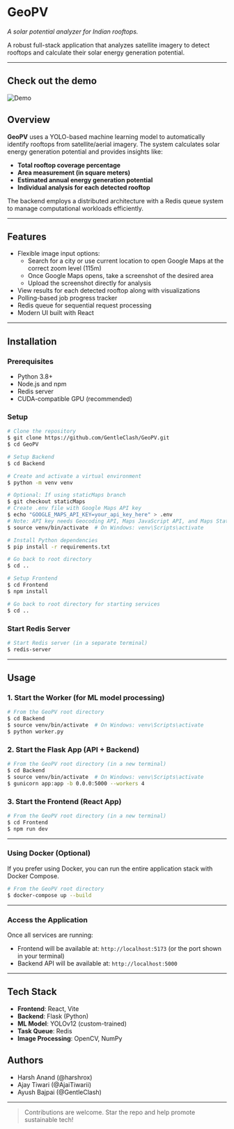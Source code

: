 # GeoPV
_A solar potential analyzer for Indian rooftops._

A robust full-stack application that analyzes satellite imagery to detect rooftops and calculate their solar energy generation potential.

---

## Check out the demo
![Demo](Frontend/src/assets/Demo.gif)

## Overview

**GeoPV** uses a YOLO-based machine learning model to automatically identify rooftops from satellite/aerial imagery. The system calculates solar energy generation potential and provides insights like:

- **Total rooftop coverage percentage**
- **Area measurement (in square meters)**
- **Estimated annual energy generation potential**
- **Individual analysis for each detected rooftop**

The backend employs a distributed architecture with a Redis queue system to manage computational workloads efficiently.

---

## Features

- Flexible image input options:
  - Search for a city or use current location to open Google Maps at the correct zoom level (115m)
  - Once Google Maps opens, take a screenshot of the desired area
  - Upload the screenshot directly for analysis
- View results for each detected rooftop along with visualizations
- Polling-based job progress tracker
- Redis queue for sequential request processing
- Modern UI built with React

---

## Installation

### Prerequisites

- Python 3.8+
- Node.js and npm
- Redis server
- CUDA-compatible GPU (recommended)

### Setup

```bash
# Clone the repository
$ git clone https://github.com/GentleClash/GeoPV.git
$ cd GeoPV

# Setup Backend
$ cd Backend

# Create and activate a virtual environment
$ python -m venv venv

# Optional: If using staticMaps branch
$ git checkout staticMaps
# Create .env file with Google Maps API key
$ echo "GOOGLE_MAPS_API_KEY=your_api_key_here" > .env
# Note: API key needs Geocoding API, Maps JavaScript API, and Maps Static API enabled
$ source venv/bin/activate  # On Windows: venv\Scripts\activate

# Install Python dependencies
$ pip install -r requirements.txt

# Go back to root directory
$ cd ..

# Setup Frontend
$ cd Frontend
$ npm install

# Go back to root directory for starting services
$ cd ..
```

### Start Redis Server

```bash
# Start Redis server (in a separate terminal)
$ redis-server
```

---

## Usage

### 1. Start the Worker (for ML model processing)

```bash
# From the GeoPV root directory
$ cd Backend
$ source venv/bin/activate  # On Windows: venv\Scripts\activate
$ python worker.py
```

### 2. Start the Flask App (API + Backend)

```bash
# From the GeoPV root directory (in a new terminal)
$ cd Backend
$ source venv/bin/activate  # On Windows: venv\Scripts\activate
$ gunicorn app:app -b 0.0.0:5000 --workers 4
```

### 3. Start the Frontend (React App)

```bash
# From the GeoPV root directory (in a new terminal)
$ cd Frontend
$ npm run dev
```

---
### Using Docker (Optional)
If you prefer using Docker, you can run the entire application stack with Docker Compose.
```bash
# From the GeoPV root directory
$ docker-compose up --build
```
---

### Access the Application

Once all services are running:
- Frontend will be available at: `http://localhost:5173` (or the port shown in your terminal)
- Backend API will be available at: `http://localhost:5000`

---

## Tech Stack

- **Frontend**: React, Vite
- **Backend**: Flask (Python)
- **ML Model**: YOLOv12 (custom-trained)
- **Task Queue**: Redis
- **Image Processing**: OpenCV, NumPy

## Authors
- Harsh Anand (@harshrox)
- Ajay Tiwari (@AjaiTiwarii)
- Ayush Bajpai (@GentleClash) 

---

> Contributions are welcome. Star the repo and help promote sustainable tech!
